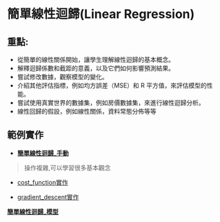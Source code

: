 # 簡單線性迴歸(Linear Regression)

## 重點:
- 從簡單的線性關係開始，讓學生理解線性迴歸的基本概念。
- 解釋迴歸係數和截距的意義，以及它們如何影響預測結果。
- 嘗試修改數據，觀察模型的變化。
- 介紹其他評估指標，例如均方誤差（MSE）和 R 平方值，來評估模型的性能。
- 嘗試使用真實世界的數據集，例如房價數據集，來進行線性迴歸分析。
- 線性回歸的假設，例如線性關係，資料常態分佈等等

## 範例實作
- [**簡單線性迴歸_手動**](./簡單線性迴歸_手動.md)

> 操作複雜,可以學習很多基本觀念

- [cost_function實作](./cost_function.ipynb)

- [gradient_descent實作](./gradient_descent.ipynb)

[**簡單線性迴歸_模型**](./sklearn實作1.ipynb)
